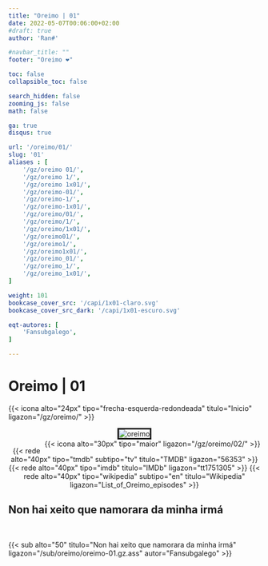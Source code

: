 ```yaml
---
title: "Oreimo | 01"
date: 2022-05-07T00:06:00+02:00
#draft: true
author: 'Ran#'

#navbar_title: ""
footer: "Oreimo ❤️"

toc: false
collapsible_toc: false

search_hidden: false
zooming_js: false
math: false

ga: true
disqus: true

url: '/oreimo/01/'
slug: '01'
aliases : [
    '/gz/oreimo 01/',
    '/gz/oreimo 1/',
    '/gz/oreimo 1x01/',
    '/gz/oreimo-01/',
    '/gz/oreimo-1/',
    '/gz/oreimo-1x01/',
    '/gz/oreimo/01/',
    '/gz/oreimo/1/',
    '/gz/oreimo/1x01/',
    '/gz/oreimo01/',
    '/gz/oreimo1/',
    '/gz/oreimo1x01/',
    '/gz/oreimo_01/',
    '/gz/oreimo_1/',
    '/gz/oreimo_1x01/',
]

weight: 101
bookcase_cover_src: '/capi/1x01-claro.svg'
bookcase_cover_src_dark: '/capi/1x01-escuro.svg'

eqt-autores: [
    'Fansubgalego',
]

---
```


# Oreimo | 01

{{< icona alto="24px" tipo="frecha-esquerda-redondeada" titulo="Inicio" ligazon="/gz/oreimo/" >}}

<div style="text-align: center">
<img style="border: 3px solid currentColor" title="oreimo" alt="oreimo" src="https://www.themoviedb.org/t/p/original/v1XCHO12C9STcrDQYBymIMzAFE.jpg">

<br>

<div style="float: right">
{{< icona alto="30px" tipo="maior" ligazon="/gz/oreimo/02/" >}}
</div>

{{< rede alto="40px" tipo="tmdb" subtipo="tv" titulo="TMDB" ligazon="56353" >}}
{{< rede alto="40px" tipo="imdb" titulo="IMDb" ligazon="tt1751305" >}}
{{< rede alto="40px" tipo="wikipedia" subtipo="en" titulo="Wikipedia" ligazon="List_of_Oreimo_episodes" >}}
</div>

## Non hai xeito que namorara da minha irmá
<br>

{{< sub alto="50" titulo="Non hai xeito que namorara da minha irmá" ligazon="/sub/oreimo/oreimo-01.gz.ass" autor="Fansubgalego" >}}
